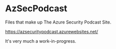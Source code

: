 # AzSecPodcast
Files that make up The Azure Security Podcast Site.

https://azsecuritypodcast.azurewebsites.net/

It's very much a work-in-progress. 
